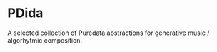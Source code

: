 # PDida
A selected collection of Puredata abstractions for generative music / algorhytmic composition.
